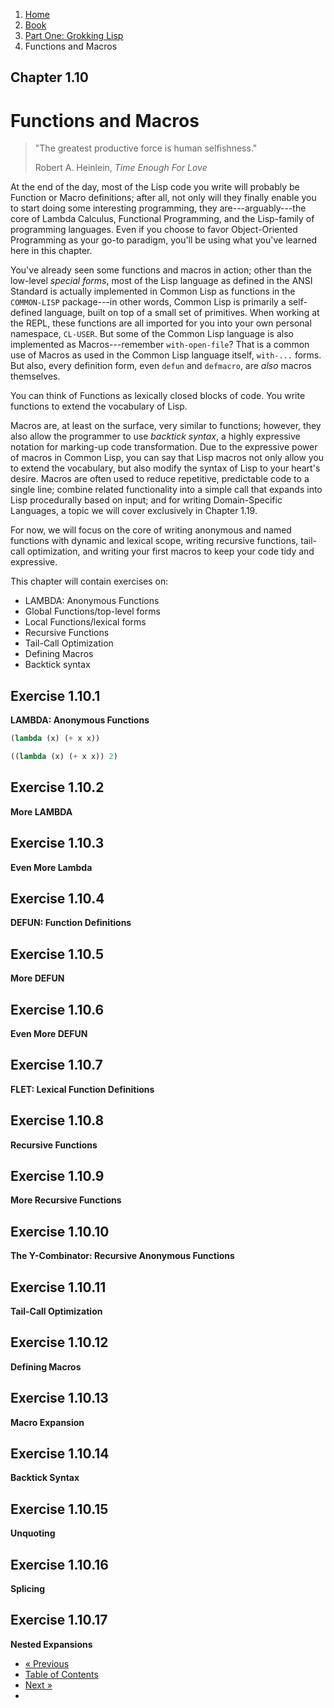 <ol class="breadcrumb">
  <li><a href="/">Home</a></li>
  <li><a href="/book/">Book</a></li>
  <li><a href="/book/1-0-0-overview/">Part One: Grokking Lisp</a></li>
  <li class="active">Functions and Macros</li>
</ol>

## Chapter 1.10

# Functions and Macros

> "The greatest productive force is human selfishness."
> <footer>Robert A. Heinlein, <em>Time Enough For Love</em></footer>

At the end of the day, most of the Lisp code you write will probably be Function or Macro definitions; after all, not only will they finally enable you to start doing some interesting programming, they are---arguably---the core of Lambda Calculus, Functional Programming, and the Lisp-family of programming languages.  Even if you choose to favor Object-Oriented Programming as your go-to paradigm, you'll be using what you've learned here in this chapter.

You've already seen some functions and macros in action; other than the low-level *special forms*, most of the Lisp language as defined in the ANSI Standard is actually implemented in Common Lisp as functions in the `COMMON-LISP` package---in other words, Common Lisp is primarily a self-defined language, built on top of a small set of primitives.  When working at the REPL, these functions are all imported for you into your own personal namespace, `CL-USER`.  But some of the Common Lisp language is also implemented as Macros---remember `with-open-file`?  That is a common use of Macros as used in the Common Lisp language itself, `with-...` forms.  But also, every definition form, even `defun` and `defmacro`, are *also* macros themselves.

You can think of Functions as lexically closed blocks of code.  You write functions to extend the vocabulary of Lisp.

Macros are, at least on the surface, very similar to functions; however, they also allow the programmer to use *backtick syntax*, a highly expressive notation for marking-up code transformation.  Due to the expressive power of macros in Common Lisp, you can say that Lisp macros not only allow you to extend the vocabulary, but also modify the syntax of Lisp to your heart's desire.  Macros are often used to reduce repetitive, predictable code to a single line; combine related functionality into a simple call that expands into Lisp procedurally based on input; and for writing Domain-Specific Languages, a topic we will cover exclusively in Chapter 1.19.

For now, we will focus on the core of writing anonymous and named functions with dynamic and lexical scope, writing recursive functions, tail-call optimization, and writing your first macros to keep your code tidy and expressive.

This chapter will contain exercises on:

* LAMBDA: Anonymous Functions
* Global Functions/top-level forms
* Local Functions/lexical forms
* Recursive Functions
* Tail-Call Optimization
* Defining Macros
* Backtick syntax

## Exercise 1.10.1

**LAMBDA: Anonymous Functions**

```lisp
(lambda (x) (+ x x))

((lambda (x) (+ x x)) 2)
```

## Exercise 1.10.2

**More LAMBDA**

## Exercise 1.10.3

**Even More Lambda**

## Exercise 1.10.4

**DEFUN: Function Definitions**

## Exercise 1.10.5

**More DEFUN**

## Exercise 1.10.6

**Even More DEFUN**

## Exercise 1.10.7

**FLET: Lexical Function Definitions**

## Exercise 1.10.8

**Recursive Functions**

## Exercise 1.10.9

**More Recursive Functions**

## Exercise 1.10.10

**The Y-Combinator: Recursive Anonymous Functions**

## Exercise 1.10.11

**Tail-Call Optimization**

## Exercise 1.10.12

**Defining Macros**

## Exercise 1.10.13

**Macro Expansion**

## Exercise 1.10.14

**Backtick Syntax**

## Exercise 1.10.15

**Unquoting**

## Exercise 1.10.16

**Splicing**

## Exercise 1.10.17

**Nested Expansions**

<ul class="pager">
  <li class="previous"><a href="/book/1-09-0-closures/">&laquo; Previous</a></li>
  <li><a href="/book/">Table of Contents</a></li>
  <li class="next"><a href="/book/1-11-0-text-adventure/">Next &raquo;</a><li>
</ul>
